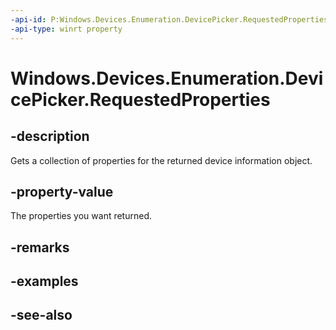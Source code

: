 ----api-id: P:Windows.Devices.Enumeration.DevicePicker.RequestedProperties
-api-type: winrt property
---<!-- Property syntaxpublic Windows.Foundation.Collections.IVector<string> RequestedProperties { get; }--># Windows.Devices.Enumeration.DevicePicker.RequestedProperties## -descriptionGets a collection of properties for the returned device information object.## -property-valueThe properties you want returned.## -remarks## -examples## -see-also